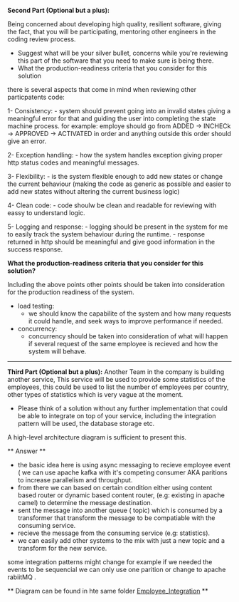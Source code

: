 **Second Part (Optional but a plus):**

Being concerned about developing high quality, resilient software, giving the fact, that you will be participating, mentoring other engineers in the coding review process.


- Suggest what will be your silver bullet, concerns while you're reviewing this part of the software that you need to make sure is being there.
- What the production-readiness criteria that you consider for this solution

there is several aspects that come in mind when reviewing other particpatents code:

1- Consistency:
    - system should prevent going into an invalid states giving a meaningful error for that and guiding the user into completing the state machine process.
    for example: employe should go from ADDED -> INCHECk -> APPROVED -> ACTIVATED in order and anything outside this order should give an error.
    
2- Exception handling:
    - how the system handles exception giving proper http status codes and meaningful messages.
    
3- Flexibility:
    - is the system flexible enough to add new states or change the current behaviour (making the code as generic as possible and easier to add new states without altering the current business logic)
    
4- Clean code:
    - code shoulw be clean and readable for reviewing with eassy to understand logic.
    
5- Logging and response:
    - logging should be present in the system for me to easily track the system behaviour during the runtime.
    - response returned in http  should be meaningful and give good information in the success response.
    
**What the production-readiness criteria that you consider for this solution?**

Including the above points other points should be taken into consideration for the production readiness of the system.

- load testing:
    - we should know the  capabilite of the system and how many requests it could handle, and seek ways to improve performance if needed.
- concurrency:
    - concurrency should be taken into consideration of what will happen if several request of the same employee is recieved and how the system will behave.
    
-----------------------------------------------
**Third Part (Optional but a plus):**
Another Team in the company is building another service, This service will be used to provide some statistics of the employees, this could be used to list the number of employees per country, other types of statistics which is very vague at the moment.


- Please think of a solution without any further implementation that could be able to integrate on top of your service, including the integration pattern will be used, the database storage etc.

A high-level architecture diagram is sufficient to present this.

** Answer **

- the basic idea here is using async messaging to recieve employee event ( we can use apache kafka with it's competing  consumer AKA  paritions to increase parallelism and throughput.
- from there we can based on certain condition either using content based router or dynamic based content router, (e.g:  existing in apache camel) to determine the message destination.
- sent the message into another queue ( topic) which is consumed by a transformer that transform the message to be compatiable with the consuming service.
- recieve the message from the consuming service (e.g: statistics).
- we can easily add other systems to the mix with just a new topic and a transform for the new service.

some integration patterns might change for example if we needed the events to be sequencial we can only use one parition or change to apache rabiitMQ .

** Diagram can be found in hte same folder [Employee_Integration](Employee_Integration.png) **
